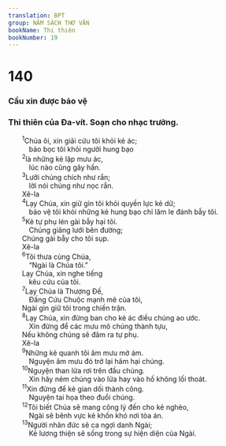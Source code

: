 ```yaml
---
translation: BPT
group: NĂM SÁCH THƠ VĂN
bookName: Thi thiên 
bookNumber: 19
---
```


<div class="title"><h1>140</h1><h3>Cầu xin được bảo vệ</h3><h3>Thi thiên của Đa-vít. Soạn cho nhạc trưởng.</h3></div>
<span class="verse thi_140_1">  <sup>1</sup>Chúa ôi, xin giải cứu tôi khỏi kẻ ác;<br/>   bảo bọc tôi khỏi người hung bạo<br/></span>
<span class="verse thi_140_2">  <sup>2</sup>là những kẻ lập mưu ác,<br/>   lúc nào cũng gây hấn.<br/></span>
<span class="verse thi_140_3">  <sup>3</sup>Lưỡi chúng chích như rắn;<br/>   lời nói chúng như nọc rắn. <br/>  Xê-la<br/></span>
<span class="verse thi_140_4">  <sup>4</sup>Lạy Chúa, xin giữ gìn tôi khỏi quyền lực kẻ dữ;<br/>   bảo vệ tôi khỏi những kẻ hung bạo chỉ lăm le đánh bẫy tôi.<br/></span>
<span class="verse thi_140_5">  <sup>5</sup>Kẻ tự phụ lén gài bẫy hại tôi.<br/>   Chúng giăng lưới bên đường;<br/>  Chúng gài bẫy cho tôi sụp. <br/>  Xê-la<br/></span>
<span class="verse thi_140_6">  <sup>6</sup>Tôi thưa cùng Chúa,<br/>   “Ngài là Chúa tôi.”<br/>  Lạy Chúa, xin nghe tiếng<br/>   kêu cứu của tôi.<br/></span>
<span class="verse thi_140_7">  <sup>7</sup>Lạy Chúa là Thượng Đế,<br/>   Đấng Cứu Chuộc mạnh mẽ của tôi,<br/>  Ngài gìn giữ tôi trong chiến trận.<br/></span>
<span class="verse thi_140_8">  <sup>8</sup>Lạy Chúa, xin đừng ban cho kẻ ác điều chúng ao ước.<br/>   Xin đừng để các mưu mô chúng thành tựu,<br/>  Nếu không chúng sẽ đâm ra tự phụ. <br/>  Xê-la<br/></span>
<span class="verse thi_140_9">  <sup>9</sup>Những kẻ quanh tôi âm mưu mờ ám.<br/>   Nguyện âm mưu đó trở lại hãm hại chúng.<br/></span>
<span class="verse thi_140_10">  <sup>10</sup>Nguyện than lửa rơi trên đầu chúng.<br/>   Xin hãy ném chúng vào lửa hay vào hố không lối thoát.<br/></span>
<span class="verse thi_140_11">  <sup>11</sup>Xin đừng để kẻ gian dối thành công.<br/>   Nguyện tai họa theo đuổi chúng.<br/></span>
<span class="verse thi_140_12">  <sup>12</sup>Tôi biết Chúa sẽ mang công lý đến cho kẻ nghèo,<br/>   Ngài sẽ bênh vực kẻ khốn khó nơi tòa án.<br/></span>
<span class="verse thi_140_13">  <sup>13</sup>Người nhân đức sẽ ca ngợi danh Ngài;<br/>   Kẻ lương thiện sẽ sống trong sự hiện diện của Ngài.<br/></span>
